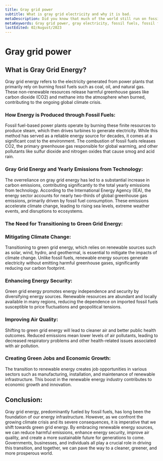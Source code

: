 ```yaml
---
title: Gray grid power
subtitle: What is gray grid electricity and why it is bad.
metaDescription: Did you know that much of the world still run on fossil fuels and that many websites are hosted using the gray grid? Learn what the gray grid is, why fossil fuels are bad and why green energy is great.
metaKeywords: Gray grid power, gray electricity, fossil fuels, fossil fueled electricity, gray web hosting
lastEdited: 02/August/2023
---
```


# Gray grid power

## What is Gray Grid Energy?

Gray grid energy refers to the electricity generated from power plants that primarily rely on burning fossil fuels such as coal, oil, and natural gas. These non-renewable resources release harmful greenhouse gases like carbon dioxide (CO2) and methane into the atmosphere when burned, contributing to the ongoing global climate crisis.

### How Energy is Produced through Fossil Fuels:

Fossil fuel-based power plants operate by burning these finite resources to produce steam, which then drives turbines to generate electricity. While this method has served as a reliable energy source for decades, it comes at a significant cost to the environment. The combustion of fossil fuels releases CO2, the primary greenhouse gas responsible for global warming, and other pollutants like sulfur dioxide and nitrogen oxides that cause smog and acid rain.

### Gray Grid Energy and Yearly Emissions from Technology:

The overreliance on gray grid energy has led to a substantial increase in carbon emissions, contributing significantly to the total yearly emissions from technology. According to the International Energy Agency (IEA), the energy sector accounts for nearly two-thirds of global greenhouse gas emissions, primarily driven by fossil fuel consumption. These emissions accelerate climate change, leading to rising sea levels, extreme weather events, and disruptions to ecosystems.

### The Need for Transitioning to Green Grid Energy:

### Mitigating Climate Change:

Transitioning to green grid energy, which relies on renewable sources such as solar, wind, hydro, and geothermal, is essential to mitigate the impacts of climate change. Unlike fossil fuels, renewable energy sources generate electricity without emitting harmful greenhouse gases, significantly reducing our carbon footprint.

### Enhancing Energy Security:

Green grid energy promotes energy independence and security by diversifying energy sources. Renewable resources are abundant and locally available in many regions, reducing the dependence on imported fossil fuels susceptible to price fluctuations and geopolitical tensions.

### Improving Air Quality:

Shifting to green grid energy will lead to cleaner air and better public health outcomes. Reduced emissions mean lower levels of air pollutants, leading to decreased respiratory problems and other health-related issues associated with air pollution.

### Creating Green Jobs and Economic Growth:

The transition to renewable energy creates job opportunities in various sectors such as manufacturing, installation, and maintenance of renewable infrastructure. This boost in the renewable energy industry contributes to economic growth and innovation.

## Conclusion:

Gray grid energy, predominantly fueled by fossil fuels, has long been the foundation of our energy infrastructure. However, as we confront the growing climate crisis and its severe consequences, it is imperative that we shift towards green grid energy. By embracing renewable energy sources, we can reduce harmful emissions, enhance energy security, improve air quality, and create a more sustainable future for generations to come. Governments, businesses, and individuals all play a crucial role in driving this transition, and together, we can pave the way to a cleaner, greener, and more prosperous world.
